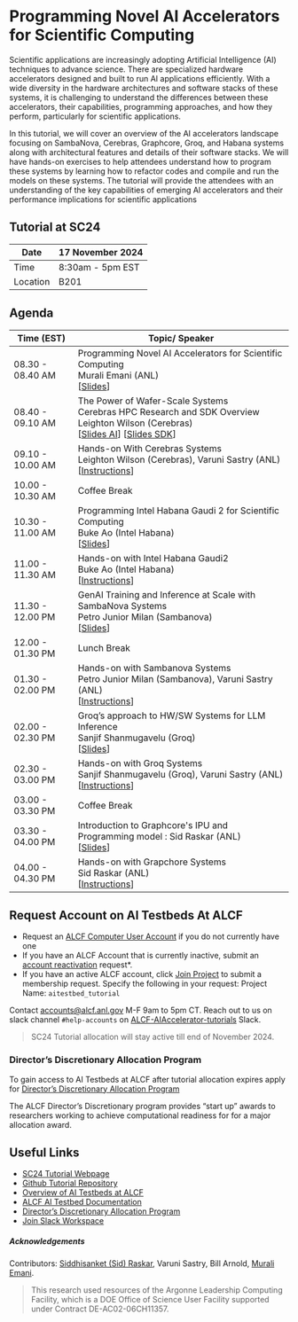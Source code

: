 # Programming Novel AI Accelerators for Scientific Computing

Scientific applications are increasingly adopting Artificial Intelligence (AI) techniques to advance science. There are specialized hardware accelerators designed and built to run AI applications efficiently. With a wide diversity in the hardware architectures and software stacks of these systems, it is challenging to understand the differences between these accelerators, their capabilities, programming approaches, and how they perform, particularly for scientific applications. 

In this tutorial, we will cover an overview of the AI accelerators landscape focusing on SambaNova, Cerebras, Graphcore, Groq, and Habana systems along with architectural features and details of their software stacks. We will have hands-on exercises to help attendees understand how to program these systems by learning how to refactor codes and compile and run the models on these systems. The tutorial will provide the attendees with an understanding of the key capabilities of emerging AI accelerators and their performance implications for scientific applications

<!-- In this tutorial, we will cover an overview of the AI accelerators landscape with a focus on SambaNova, Cerebras, Graphcore, Groq, and Habana systems along with architectural features and details of their software stacks. We will have hands-on exercises that will help attendees understand how to program these systems by learning how to refactor codes written in standard AI framework implementations and compile and run the models on these systems. The tutorial will enable the attendees with an understanding of the key capabilities of emerging AI accelerators and their performance implications for scientific applications. -->


## Tutorial at SC24

| Date      | 17 November 2024       |
|-----------|------------------------|
| Time      |  8:30am - 5pm EST      |
| Location  |  B201                  |


## Agenda

|      Time (EST)       |                        Topic/ Speaker                                                              |
|-----------------------|----------------------------------------------------------------------------------------------------|
|    08.30 - 08.40 AM   |  Programming Novel AI Accelerators for Scientific Computing <br> Murali Emani (ANL) <br> [[Slides](./Slides/ALCF-AITestbed-SC24-tutorial.pdf)]        |
|    08.40 - 09.10 AM   |  The Power of Wafer-Scale Systems <br> Cerebras HPC Research and SDK Overview <br> Leighton Wilson (Cerebras) <br> [[Slides AI](./Slides/Sc24%20Cerebras%20AI%20Overview.pdf)]  [[Slides SDK](./Slides/SC24%20Cerebras%20SDK.pdf)]                                       |
|    09.10 - 10.00 AM   |  Hands-on With Cerebras Systems <br> Leighton Wilson (Cerebras), Varuni Sastry (ANL) <br> [[Instructions](./Cerebras/README.MD)] | 
|    10.00 - 10.30 AM   |  Coffee Break | 
|    10.30 - 11.00 AM   |  Programming Intel Habana Gaudi 2 for Scientific Computing <br> Buke Ao (Intel Habana) <br> [[Slides](./Slides/SC24%20Intel%20Habana.pdf)]  |
|    11.00 - 11.30 AM   |  Hands-on with Intel Habana Gaudi2 <br> Buke Ao (Intel Habana) <br> [[Instructions](./Habana/README.MD)]  |
|    11.30 - 12.00 PM   |  GenAI Training and Inference at Scale with SambaNova Systems <br> Petro Junior Milan (Sambanova) <br> [[Slides](./Slides/SC24%20SambaNova.pdf)]  |
|    12.00 - 01.30 PM   |  Lunch Break | 
|    01.30 - 02.00 PM   |  Hands-on with Sambanova Systems <br> Petro Junior Milan (Sambanova), Varuni Sastry (ANL) <br> [[Instructions](./Sambanova/README.MD)]  |
|    02.00 - 02.30 PM   |  Groq’s approach to HW/SW Systems for LLM Inference <br> Sanjif Shanmugavelu (Groq) <br> [[Slides](./Slides/SC24%20Groq.pdf)]  |
|    02.30 - 03.00 PM   |  Hands-on with Groq Systems <br> Sanjif Shanmugavelu (Groq), Varuni Sastry (ANL) <br> [[Instructions](./Groq/README.MD)]  |
|    03.00 - 03.30 PM   |  Coffee Break | 
|    03.30 - 04.00 PM   |  Introduction to Graphcore's IPU and Programming model : Sid Raskar (ANL) <br> [[Slides](./Slides/SC24%20Graphcore.pdf)]  |
|    04.00 - 04.30 PM   |  Hands-on with Grapchore Systems <br> Sid Raskar (ANL) <br> [[Instructions](./Graphcore/README.MD)]  |



<!-- ## Instructions for Hands-On Session

* [SambaNova](./SambaNova/README.md)                                    
* [Graphcore](./Graphcore/README.md)  
* [Cerebras](./Cerebras/README.md)    
* [Groq](./Groq/README.md)        
* [Habana](./Habana/README.md)       -->


## Request Account on AI Testbeds At ALCF

* Request an [ALCF Computer User Account](https://accounts.alcf.anl.gov/accountRequest) if you do not currently have one
* If you have an ALCF Account that is currently inactive, submit an [account reactivation](https://accounts.alcf.anl.gov/accountReactivate) request*.
* If you have an active ALCF account, click [Join Project](https://accounts.alcf.anl.gov/joinProject) to submit a membership request. Specify the following in your request: 
  Project Name: `aitestbed_tutorial`

Contact accounts@alcf.anl.gov M-F 9am to 5pm CT. 
Reach out to us on slack channel `#help-accounts` on [ALCF-AIAccelerator-tutorials](https://join.slack.com/t/alcf-aiacc-tutorials/shared_invite/zt-25yjc7tnm-AlqTNcWrbH0c1KVNEExTuw) Slack. 

>SC24 Tutorial allocation will stay active till end of November 2024. 

### Director’s Discretionary Allocation Program

To gain access to AI Testbeds at ALCF after tutorial allocation expires apply for [Director’s Discretionary Allocation Program](https://www.alcf.anl.gov/science/directors-discretionary-allocation-program)

The ALCF Director’s Discretionary program provides “start up” awards to researchers working to achieve computational readiness for for a major allocation award.



## Useful Links 

* [SC24 Tutorial Webpage](https://sc24.conference-program.com/presentation/?id=tut111&sess=sess413)
* [Github Tutorial Repository](https://github.com/argonne-lcf/AIaccelerators-SC24-tutorial)
* [Overview of AI Testbeds at ALCF](https://www.alcf.anl.gov/alcf-ai-testbed)
* [ALCF AI Testbed Documentation](https://www.alcf.anl.gov/support/ai-testbed-userdocs/)
* [Director’s Discretionary Allocation Program](https://www.alcf.anl.gov/science/directors-discretionary-allocation-program)
* [Join Slack Workspace](https://join.slack.com/t/alcf-aiacc-tutorials/shared_invite/zt-25yjc7tnm-AlqTNcWrbH0c1KVNEExTuw)

##### Acknowledgements

Contributors: [Siddhisanket (Sid) Raskar](https://sraskar.github.io/), Varuni Sastry, Bill Arnold, [Murali Emani](https://memani1.github.io/). 

> This research used resources of the Argonne Leadership Computing Facility, which is a DOE Office of Science User Facility supported under Contract DE-AC02-06CH11357.
